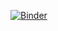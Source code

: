 [![Binder](https://mybinder.org/badge_logo.svg)](https://mybinder.org/v2/gh/mike-lawrence/filter_play/master)
